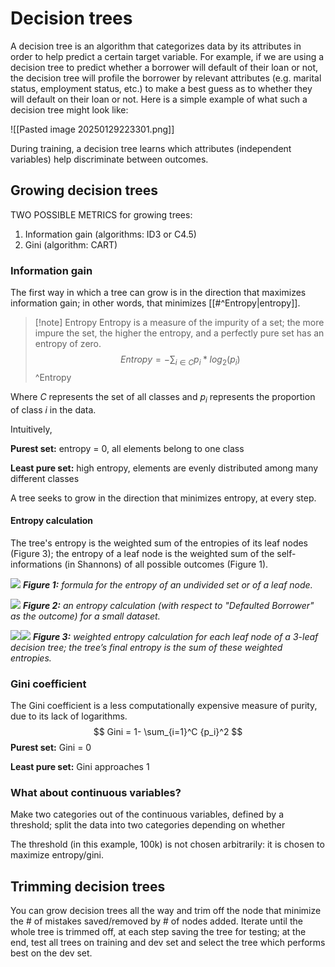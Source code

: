 # Decision trees
A decision tree is an algorithm that categorizes data by its attributes in order to help predict a certain target variable. For example, if we are using a decision tree to predict whether a borrower will default of their loan or not, the decision tree will profile the borrower by relevant attributes (e.g. marital status, employment status, etc.) to make a best guess as to whether they will default on their loan or not. Here is a simple example of what such a decision tree might look like:

![[Pasted image 20250129223301.png]]

During training, a decision tree learns which attributes (independent variables) help discriminate between outcomes.
## Growing decision trees
TWO POSSIBLE METRICS for growing trees:

1. Information gain (algorithms: ID3 or C4.5)
2. Gini (algorithm: CART)
### Information gain
The first way in which a tree can grow is in the direction that maximizes information gain; in other words, that minimizes [[#^Entropy|entropy]].

> [!note] Entropy
> Entropy is a measure of the impurity of a set; the more impure the set, the higher the entropy, and a perfectly pure set has an entropy of zero.
> $$Entropy = -\sum_{i\in C}p_i*log_2(p_i)$$ ^Entropy

Where $C$ represents the set of all classes and $p_i$ represents the proportion of class $i$ in the data.

Intuitively, 

**Purest set:** entropy = 0, all elements belong to one class

**Least pure set:** high entropy, elements are evenly distributed among many different classes

A tree seeks to grow in the direction that minimizes entropy, at every step.
#### Entropy calculation
The tree's entropy is the weighted sum of the entropies of its leaf nodes (Figure 3); the entropy of a leaf node is the weighted sum of the self-informations (in Shannons) of all possible outcomes (Figure 1).

![](https://lh7-rt.googleusercontent.com/docsz/AD_4nXeoVHykaGhGrim0MAP8SFOwCaBPpaAxlD2V094azsOa3cAZZVMz9exps4psTgZSe2h7MhjfiamTWtYnTH5R2iavq21VVyvnQQGw0mVF_3FbebgLThkUXuBj0sUaDzR4wo5z7s07lg?key=tcv5BltTjCsL69XLxwWUykjz)
***Figure 1:** formula for the entropy of an undivided set or of a leaf node.* 

![](https://lh7-rt.googleusercontent.com/docsz/AD_4nXfAefJ44Wp1X0svXHAV_l1u12J-bTjgeFBjru0kqpg6P3zDke-V9LiGq-nEevMKuw5_6FY0ki4eD6kPv80ukz5GOqlfPkA-3UxfQnkdhcc9NVscs8_zIatC5mTpzAAbOKQkLFp9DA?key=tcv5BltTjCsL69XLxwWUykjz)
***Figure 2:** an entropy calculation (with respect to "Defaulted Borrower" as the outcome) for a small dataset.*

![](https://lh7-rt.googleusercontent.com/docsz/AD_4nXduRMvTD9iVD4P4LPvDCkzZquhTBZ9i1mbZEZ2q-CJVG5k3ah_q6YwA-hs7n9HH0wi6dvBuX-e1O7lfemiyeVqGoaNeh29ZJrsrmt4HruGD119w8_3s8jHKeKGXPwgkSaJhFv0Jig?key=tcv5BltTjCsL69XLxwWUykjz)![](https://lh7-rt.googleusercontent.com/docsz/AD_4nXd3JZPSRwoN1Bx-Kf5KJrbu35noVEwUV5_rqzIZ9dL75tk15VP_SPXvD_4wklieLxvbMmkd8zdolvHZ65n7k79h9LnLlBXxVoy_o92FHIaQfKcaH-zUfxtF5YPn_gHBpgZSMq7a?key=tcv5BltTjCsL69XLxwWUykjz)
***Figure 3:** weighted entropy calculation for each leaf node of a 3-leaf decision tree; the tree’s final entropy is the sum of these weighted entropies.*

### Gini coefficient
The Gini coefficient is a less computationally expensive measure of purity, due to its lack of logarithms.
$$
Gini = 1- \sum_{i=1}^C {p_i}^2
$$
**Purest set:** Gini = 0

**Least pure set:** Gini approaches 1

### What about continuous variables? 

Make two categories out of the continuous variables, defined by a threshold; split the data into two categories depending on whether 

The threshold (in this example, 100k) is not chosen arbitrarily: it is chosen to maximize entropy/gini.

  

  

## Trimming decision trees

You can grow decision trees all the way and trim off the node that minimize the # of mistakes saved/removed by # of nodes added. Iterate until the whole tree is trimmed off, at each step saving the tree for testing; at the end, test all trees on training and dev set and select the tree which performs best on the dev set.